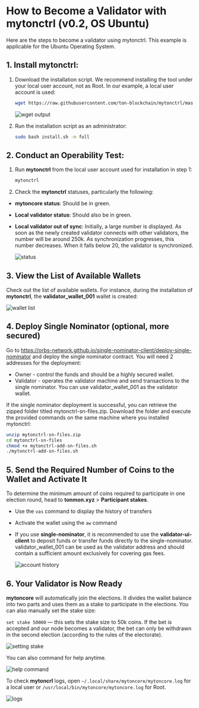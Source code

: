 # How to Become a Validator with mytonctrl (v0.2, OS Ubuntu)

Here are the steps to become a validator using mytonctrl. This example is applicable for the Ubuntu Operating System.

## 1. Install mytonctrl:

1. Download the installation script. We recommend installing the tool under your local user account, not as Root. In our example, a local user account is used:

    ```sh
    wget https://raw.githubusercontent.com/ton-blockchain/mytonctrl/master/scripts/install.sh
    ```

    ![wget output](https://raw.githubusercontent.com/ton-blockchain/mytonctrl/master/screens/manual-ubuntu_wget-ls_ru.png)

2. Run the installation script as an administrator:

    ```sh
    sudo bash install.sh -m full
    ```

## 2. Conduct an Operability Test:

1. Run **mytonctrl** from the local user account used for installation in step 1:

    ```sh
    mytonctrl
    ```

2. Check the **mytonctrl** statuses, particularly the following:

* **mytoncore status**: Should be in green.
* **Local validator status**: Should also be in green.
* **Local validator out of sync**: Initially, a large number is displayed. As soon as the newly created validator connects with other validators, the number will be around 250k. As synchronization progresses, this number decreases. When it falls below 20, the validator is synchronized.

    ![status](https://raw.githubusercontent.com/ton-blockchain/mytonctrl/master/screens/mytonctrl-status.png)


## 3. View the List of Available Wallets

Check out the list of available wallets. For instance, during the installation of **mytonctrl**, the **validator_wallet_001** wallet is created:

![wallet list](https://raw.githubusercontent.com/ton-blockchain/mytonctrl/master/screens/manual-ubuntu_mytonctrl-wl_ru.png)

## 4. Deploy Single Nominator (optional, more secured)
Go to https://orbs-network.github.io/single-nominator-client/deploy-single-nominator and deploy the single nominator contract. 
You will need 2 addresses for the deployment:
* Owner - control the funds and should be a highly secured wallet.
* Validator - operates the validator machine and send transactions to the single nominator. You can use validator_wallet_001 as the validator wallet. 

If the single nominator deployment is successful, you can retrieve the zipped folder titled mytonctrl-sn-files.zip. Download the folder and execute the provided commands on the same machine where you installed mytonctrl:

```sh
unzip mytonctrl-sn-files.zip
cd mytonctrl-sn-files
chmod +x mytonctrl-add-sn-files.sh
./mytonctrl-add-sn-files.sh
```

## 5. Send the Required Number of Coins to the Wallet and Activate It

To determine the minimum amount of coins required to participate in one election round, head to **tonmon.xyz** > **Participant stakes**. 

* Use the `vas` command to display the history of transfers
* Activate the wallet using the `aw` command 
* If you use **single-nominator**, it is recommended to use the **validator-ui-client** to deposit funds or transfer funds directly to the single-nominator. validator_wallet_001 can be used as the validator address and should contain a sufficient amount exclusively for covering gas fees.

    ![account history](https://raw.githubusercontent.com/ton-blockchain/mytonctrl/master/screens/manual-ubuntu_mytonctrl-vas-aw_ru.png)

## 6. Your Validator is Now Ready

**mytoncore** will automatically join the elections. It divides the wallet balance into two parts and uses them as a stake to participate in the elections. You can also manually set the stake size:

`set stake 50000` — this sets the stake size to 50k coins. If the bet is accepted and our node becomes a validator, the bet can only be withdrawn in the second election (according to the rules of the electorate).

![setting stake](https://raw.githubusercontent.com/ton-blockchain/mytonctrl/master/screens/manual-ubuntu_mytonctrl-set_ru.png)

You can also command for help anytime.

![help command](https://raw.githubusercontent.com/ton-blockchain/mytonctrl/master/screens/manual-ubuntu_mytonctrl-help_ru.png)

To check **mytoncrl** logs, open `~/.local/share/mytoncore/mytoncore.log` for a local user or `/usr/local/bin/mytoncore/mytoncore.log` for Root.

![logs](https://raw.githubusercontent.com/ton-blockchain/mytonctrl/master/screens/manual-ubuntu_mytoncore-log.png)
